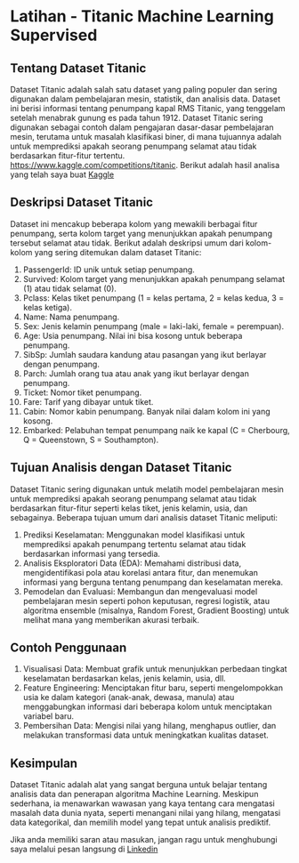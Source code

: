 # Latihan - Titanic Machine Learning Supervised

## Tentang Dataset Titanic
Dataset Titanic adalah salah satu dataset yang paling populer dan sering digunakan dalam pembelajaran mesin, statistik, dan analisis data. Dataset ini berisi informasi tentang penumpang kapal RMS Titanic, yang tenggelam setelah menabrak gunung es pada tahun 1912. Dataset Titanic sering digunakan sebagai contoh dalam pengajaran dasar-dasar pembelajaran mesin, terutama untuk masalah klasifikasi biner, di mana tujuannya adalah untuk memprediksi apakah seorang penumpang selamat atau tidak berdasarkan fitur-fitur tertentu. https://www.kaggle.com/competitions/titanic. Berikut adalah hasil analisa yang telah saya buat <a href = "https://www.kaggle.com/code/febriannurjananto/latihan-titanic-ml-supervised" target = "_blank">Kaggle</a>

## Deskripsi Dataset Titanic
Dataset ini mencakup beberapa kolom yang mewakili berbagai fitur penumpang, serta kolom target yang menunjukkan apakah penumpang tersebut selamat atau tidak. Berikut adalah deskripsi umum dari kolom-kolom yang sering ditemukan dalam dataset Titanic:

1. PassengerId: ID unik untuk setiap penumpang.
2. Survived: Kolom target yang menunjukkan apakah penumpang selamat (1) atau tidak selamat (0).
3. Pclass: Kelas tiket penumpang (1 = kelas pertama, 2 = kelas kedua, 3 = kelas ketiga).
4. Name: Nama penumpang.
5. Sex: Jenis kelamin penumpang (male = laki-laki, female = perempuan).
6. Age: Usia penumpang. Nilai ini bisa kosong untuk beberapa penumpang.
7. SibSp: Jumlah saudara kandung atau pasangan yang ikut berlayar dengan penumpang.
8. Parch: Jumlah orang tua atau anak yang ikut berlayar dengan penumpang.
9. Ticket: Nomor tiket penumpang.
10. Fare: Tarif yang dibayar untuk tiket.
11. Cabin: Nomor kabin penumpang. Banyak nilai dalam kolom ini yang kosong.
12. Embarked: Pelabuhan tempat penumpang naik ke kapal (C = Cherbourg, Q = Queenstown, S = Southampton).

## Tujuan Analisis dengan Dataset Titanic
Dataset Titanic sering digunakan untuk melatih model pembelajaran mesin untuk memprediksi apakah seorang penumpang selamat atau tidak berdasarkan fitur-fitur seperti kelas tiket, jenis kelamin, usia, dan sebagainya. Beberapa tujuan umum dari analisis dataset Titanic meliputi:
1. Prediksi Keselamatan: Menggunakan model klasifikasi untuk memprediksi apakah penumpang tertentu selamat atau tidak berdasarkan informasi yang tersedia.
2. Analisis Eksploratori Data (EDA): Memahami distribusi data, mengidentifikasi pola atau korelasi antara fitur, dan menemukan informasi yang berguna tentang penumpang dan keselamatan mereka.
3. Pemodelan dan Evaluasi: Membangun dan mengevaluasi model pembelajaran mesin seperti pohon keputusan, regresi logistik, atau algoritma ensemble (misalnya, Random Forest, Gradient Boosting) untuk melihat mana yang memberikan akurasi terbaik.
 
## Contoh Penggunaan
1. Visualisasi Data: Membuat grafik untuk menunjukkan perbedaan tingkat keselamatan berdasarkan kelas, jenis kelamin, usia, dll.
2. Feature Engineering: Menciptakan fitur baru, seperti mengelompokkan usia ke dalam kategori (anak-anak, dewasa, manula) atau menggabungkan informasi dari beberapa kolom untuk menciptakan variabel baru.
3. Pembersihan Data: Mengisi nilai yang hilang, menghapus outlier, dan melakukan transformasi data untuk meningkatkan kualitas dataset.

## Kesimpulan
Dataset Titanic adalah alat yang sangat berguna untuk belajar tentang analisis data dan penerapan algoritma Machine Learning. Meskipun sederhana, ia menawarkan wawasan yang kaya tentang cara mengatasi masalah data dunia nyata, seperti menangani nilai yang hilang, mengatasi data kategorikal, dan memilih model yang tepat untuk analisis prediktif.

Jika anda memiliki saran atau masukan, jangan ragu untuk menghubungi saya melalui pesan langsung di <a href = "https://www.linkedin.com/in/febrian-nur-jananto/" target="_blank">Linkedin</a>
